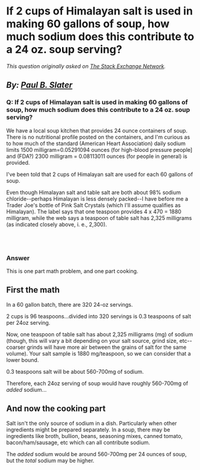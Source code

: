 # If 2 cups of Himalayan salt is used in making 60 gallons of soup, how much sodium does this contribute to a 24 oz. soup serving?

_This question originally asked on [The Stack Exchange Network](https://cooking.stackexchange.com/q/119286)._

_By: [Paul B. Slater](https://cooking.stackexchange.com/u/97025)_
<br>
--------------------------------------------
### Q: If 2 cups of Himalayan salt is used in making 60 gallons of soup, how much sodium does this contribute to a 24 oz. soup serving?
<p>We have a local soup kitchen that provides 24 ounce containers of soup. There is no nutritional profile posted on the containers, and I'm curious as to how much of the standard (American Heart Association) daily sodium limits 1500 milligram=0.05291094 ounces (for high-blood pressure people] and (FDA?) 2300 milligram = 0.08113011 ounces (for people in general) is provided.</p>
<p>I've been told that 2 cups of Himalayan salt are used for each 60 gallons of soup.</p>
<p>Even though Himalayan salt and table salt are both about 98% sodium chloride--perhaps Himalayan is less densely packed--I have before me a Trader Joe's bottle of Pink Salt Crystals (which I'll assume qualifies as Himalayan). The label says that one teaspoon provides 4 x 470 = 1880 milligram, while the web says a teaspoon of table salt has 2,325 milligrams (as indicated closely above, i. e., 2,300).</p>

<br><br>
### Answer 
<p>This is one part math problem, and one part cooking.</p>
<h2>First the math</h2>
<p>In a 60 gallon batch, there are 320 24-oz servings.</p>
<p>2 cups is 96 teaspoons...divided into 320 servings is 0.3 teaspoons of salt per 24oz serving.</p>
<p>Now, one teaspoon of table salt has about 2,325 milligrams (mg) of sodium (though, this will vary a bit depending on your salt source, grind size, etc--coarser grinds will have more air between the grains of salt for the same volume). Your salt sample is 1880 mg/teaspoon, so we can consider that a lower bound.</p>
<p>0.3 teaspoons salt will be about 560-700mg of sodium.</p>
<p>Therefore, each 24oz serving of soup would have roughly 560-700mg of <em>added</em> sodium...</p>
<h2>And now the cooking part</h2>
<p>Salt isn't the only source of sodium in a dish. Particularly when other ingredients might be prepared separately. In a soup, there may be ingredients like broth, bullion, beans, seasoning mixes, canned tomato, bacon/ham/sausage, etc which can all contribute sodium.</p>
<p>The <em>added</em> sodium would be around 560-700mg per 24 ounces of soup, but the <em>total</em> sodium may be higher.</p>


